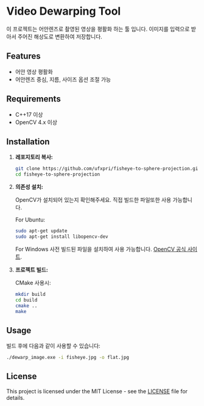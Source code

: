 # Video Dewarping Tool

이 프로젝트는 어안렌즈로 촬영된 영상을 평활화 하는 툴 입니다. 이미지를 입력으로 받아서 주어진 해상도로 변환하여 저장합니다.

## Features

- 어안 영상 평활화
- 어안렌즈 중심, 지름, 사이즈 옵션 조절 가능

## Requirements

- C++17 이상
- OpenCV 4.x 이상

## Installation

1. **레포지토리 복사:**

    ```sh
    git clone https://github.com/ufxpri/fisheye-to-sphere-projection.git
    cd fisheye-to-sphere-projection
    ```

2. **의존성 설치:**

   OpenCV가 설치되어 있는지 확인해주세요. 직접 빌드한 파일또한 사용 가능합니다.

   For Ubuntu:
   
   ```sh
   sudo apt-get update
   sudo apt-get install libopencv-dev
   ```

   For Windows
   사전 빌드된 파일을 설치하여 사용 가능합니다. [OpenCV 공식 사이트](https://opencv.org/).

3. **프로젝트 빌드:**

   CMake 사용시:

   ```sh
   mkdir build
   cd build
   cmake ..
   make
   ```

## Usage

빌드 후에 다음과 같이 사용할 수 있습니다:

```sh
./dewarp_image.exe -i fisheye.jpg -o flat.jpg
```

## License

This project is licensed under the MIT License - see the [LICENSE](./LICENSE) file for details.
